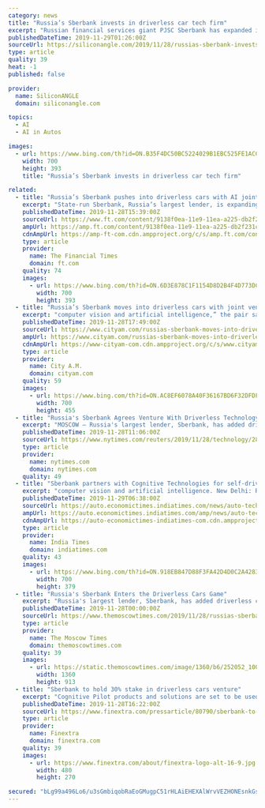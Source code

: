 ```yaml
---
category: news
title: "Russia’s Sberbank invests in driverless car tech firm"
excerpt: "Russian financial services giant PJSC Sberbank has expanded its technology portfolio to include driverless cars after making a substantial investment in local artificial intelligence transport firm Cognitive Technologies. Sberbank has signed a legally binding agreement with Cognitive Technologies that will lead to the creation of a new company ..."
publishedDateTime: 2019-11-29T01:26:00Z
sourceUrl: https://siliconangle.com/2019/11/28/russias-sberbank-invests-driverless-car-tech/
type: article
quality: 39
heat: -1
published: false

provider:
  name: SiliconANGLE
  domain: siliconangle.com

topics:
  - AI
  - AI in Autos

images:
  - url: https://www.bing.com/th?id=ON.B35F4DC50BC5224029B1EBC525FE1ACC
    width: 700
    height: 393
    title: "Russia’s Sberbank invests in driverless car tech firm"

related:
  - title: "Russia’s Sberbank pushes into driverless cars with AI joint venture"
    excerpt: "State-run Sberbank, Russia’s largest lender, is expanding its high-tech offerings through a new investment in driverless cars with AI transport start-up Cognitive ... agriculture, computer vision and artificial intelligence,” Sberbank said. Moscow-based Cognitive Technologies has partnered companies including Hyundai, Russia’s railway ..."
    publishedDateTime: 2019-11-28T15:39:00Z
    sourceUrl: https://www.ft.com/content/9138f0ea-11e9-11ea-a225-db2f231cfeae
    ampUrl: https://amp.ft.com/content/9138f0ea-11e9-11ea-a225-db2f231cfeae
    cdnAmpUrl: https://amp-ft-com.cdn.ampproject.org/c/s/amp.ft.com/content/9138f0ea-11e9-11ea-a225-db2f231cfeae
    type: article
    provider:
      name: The Financial Times
      domain: ft.com
    quality: 74
    images:
      - url: https://www.bing.com/th?id=ON.6D3E878C1F1154D8D2B4F4D773DC4EB5
        width: 700
        height: 393
  - title: "Russia’s Sberbank moves into driverless cars with joint venture"
    excerpt: "computer vision and artificial intelligence,” the pair said. Financial terms of the deal, which is expected to complete in December, have not been disclosed. The new venture will be headed by Cognitive Technologies founder Olga Uskova. Read more: O2 steps into 5G driverless car testing in London as it grows mobile customer base Sberbank has ..."
    publishedDateTime: 2019-11-28T17:49:00Z
    sourceUrl: https://www.cityam.com/russias-sberbank-moves-into-driverless-cars-with-joint-venture/
    ampUrl: https://www.cityam.com/russias-sberbank-moves-into-driverless-cars-with-joint-venture/amp/
    cdnAmpUrl: https://www-cityam-com.cdn.ampproject.org/c/s/www.cityam.com/russias-sberbank-moves-into-driverless-cars-with-joint-venture/amp/
    type: article
    provider:
      name: City A.M.
      domain: cityam.com
    quality: 59
    images:
      - url: https://www.bing.com/th?id=ON.AC8EF6078A40F36167BD6F32DFDF124E
        width: 700
        height: 455
  - title: "Russia's Sberbank Agrees Venture With Driverless Technology Firm"
    excerpt: "MOSCOW — Russia's largest lender, Sberbank, has added driverless cars to its list of technology ventures, by teaming up with AI transport developer Cognitive Technologies, the two companies said on Thursday. Sberbank and Cognitive Technologies have ..."
    publishedDateTime: 2019-11-28T11:06:00Z
    sourceUrl: https://www.nytimes.com/reuters/2019/11/28/technology/28reuters-sberbank-driverless-deal.html
    type: article
    provider:
      name: nytimes.com
      domain: nytimes.com
    quality: 49
  - title: "Sberbank partners with Cognitive Technologies for self-driving technology"
    excerpt: "computer vision and artificial intelligence. New Delhi: Russian state-owned banking and financial service provider Sberbank has joined hands with Cognitive Technologies, a software developer for machine vision and autonomous driving, to develop self-driving technology, informs the company in a release. Sberbank and Cognitive Technologies have ..."
    publishedDateTime: 2019-11-29T06:38:00Z
    sourceUrl: https://auto.economictimes.indiatimes.com/news/auto-technology/sberbank-partners-with-cognitive-technologies-for-self-driving-technology/72289098
    ampUrl: https://auto.economictimes.indiatimes.com/amp/news/auto-technology/sberbank-partners-with-cognitive-technologies-for-self-driving-technology/72289098
    cdnAmpUrl: https://auto-economictimes-indiatimes-com.cdn.ampproject.org/c/s/auto.economictimes.indiatimes.com/amp/news/auto-technology/sberbank-partners-with-cognitive-technologies-for-self-driving-technology/72289098
    type: article
    provider:
      name: India Times
      domain: indiatimes.com
    quality: 43
    images:
      - url: https://www.bing.com/th?id=ON.918EB847D88F3FA42D4D0C2A4283A35A
        width: 700
        height: 379
  - title: "Russia's Sberbank Enters the Driverless Cars Game"
    excerpt: "Russia's largest lender, Sberbank, has added driverless cars to its list of technology ventures, by teaming up with artificial intelligence (AI) transport developer Cognitive Technologies, the two companies said Thursday. Sberbank and Cognitive ..."
    publishedDateTime: 2019-11-28T00:00:00Z
    sourceUrl: https://www.themoscowtimes.com/2019/11/28/russias-sberbank-enters-driverless-cars-game-a68366
    type: article
    provider:
      name: The Moscow Times
      domain: themoscowtimes.com
    quality: 39
    images:
      - url: https://static.themoscowtimes.com/image/1360/b6/252052_1000x671_1024_6497751e746e7dc0197ba87ee5e042c62.jpg
        width: 1360
        height: 913
  - title: "Sberbank to hold 30% stake in driverless cars venture"
    excerpt: "Cognitive Pilot products and solutions are set to be used to develop digital economy projects in transportation, agriculture, computer vision, and artificial intelligence. The parties have signed legally binding documents and are scheduled to close the deal in December 2019. Sberbank is getting a 30% interest in the company, with 70% of shares ..."
    publishedDateTime: 2019-11-28T16:22:00Z
    sourceUrl: https://www.finextra.com/pressarticle/80790/sberbank-to-hold-30-stake-in-driverless-cars-venture
    type: article
    provider:
      name: Finextra
      domain: finextra.com
    quality: 39
    images:
      - url: https://www.finextra.com/about/finextra-logo-alt-16-9.jpg
        width: 480
        height: 270

secured: "bLg99a496Lo6/u3sGmbiqobRaEoGMugpC51rHLAiEHEXAlWrvVEZHONEsnkGsZKtgxPn884CQrKOtz33LnNAQ2wvwAie/XRIlp8UgrvTEHJZcqzbZGr0KY5MESKezVbghA2av4YiRmFkM3vGQBDnw4w08xwU901K138ahn53kjVFtfWvsPBlrr2dQY+eoP+SK5OSLOlXY4W8mqs97DSCKSV/7TCqhiTSNlhvrY5TgWTuGoNnQ78w0J84nPW2tto2yjDUDeUMKZVrIOi9VBg1sA==;vdj3Ys2qpCuDxdkl8YiMcQ=="
---
```


